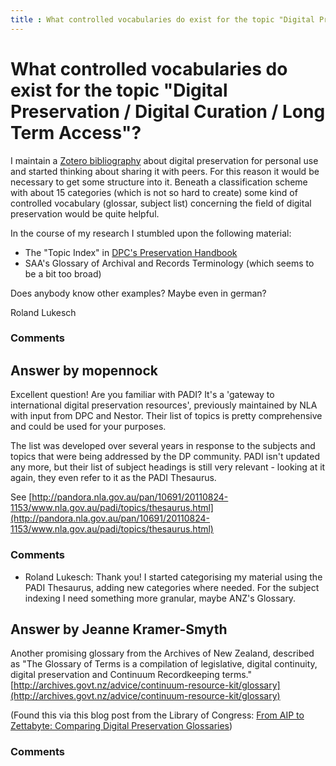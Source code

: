 ```yaml
---
title : What controlled vocabularies do exist for the topic "Digital Preservation / Digital Curation / Long Term Access"?
---
```

What controlled vocabularies do exist for the topic "Digital Preservation / Digital Curation / Long Term Access"?
=====================
I maintain a [Zotero
bibliography](https://www.zotero.org/groups/digitale_langzeitarchivierung/)
about digital preservation for personal use and started thinking about
sharing it with peers. For this reason it would be necessary to get some
structure into it. Beneath a classification scheme with about 15
categories (which is not so hard to create) some kind of controlled
vocabulary (glossar, subject list) concerning the field of digital
preservation would be quite helpful.

In the course of my research I stumbled upon the following material:

-   The "Topic Index" in [DPC's Preservation
    Handbook](http://www.dpconline.org/pages/handbook/)
-   SAA's Glossary of Archival and Records Terminology (which seems to
    be a bit too broad)

Does anybody know other examples? Maybe even in german?

Roland Lukesch

### Comments ###


Answer by mopennock
----------------
Excellent question! Are you familiar with PADI? It's a 'gateway to
international digital preservation resources', previously maintained by
NLA with input from DPC and Nestor. Their list of topics is pretty
comprehensive and could be used for your purposes.

The list was developed over several years in response to the subjects
and topics that were being addressed by the DP community. PADI isn't
updated any more, but their list of subject headings is still very
relevant - looking at it again, they even refer to it as the PADI
Thesaurus.

See
[http://pandora.nla.gov.au/pan/10691/20110824-1153/www.nla.gov.au/padi/topics/thesaurus.html](http://pandora.nla.gov.au/pan/10691/20110824-1153/www.nla.gov.au/padi/topics/thesaurus.html)

### Comments ###
* Roland Lukesch: Thank you! I started categorising my material using the PADI Thesaurus,
adding new categories where needed. For the subject indexing I need
something more granular, maybe ANZ's Glossary.

Answer by Jeanne Kramer-Smyth
----------------
Another promising glossary from the Archives of New Zealand, described
as "The Glossary of Terms is a compilation of legislative, digital
continuity, digital preservation and Continuum Recordkeeping terms."
[http://archives.govt.nz/advice/continuum-resource-kit/glossary](http://archives.govt.nz/advice/continuum-resource-kit/glossary)

(Found this via this blog post from the Library of Congress: [From AIP
to Zettabyte: Comparing Digital Preservation
Glossaries](http://blogs.loc.gov/digitalpreservation/2012/07/from-aip-to-zettabyte-comparing-digital-preservation-glossaries/))

### Comments ###

